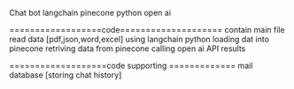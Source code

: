 Chat bot 
langchain 
pinecone 
python open ai 

==================code====================
contain main file 
read data [pdf,json,word,excel] using langchain python
loading dat into pinecone
retriving data from pinecone
calling open ai API
results

===================code supporting =============
mail 
database [storing chat history]


